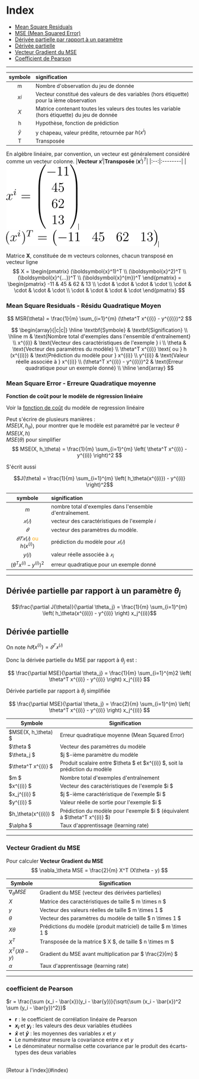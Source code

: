 # Index

- [Mean Square Residuals](#mean-square-residuals)
- [MSE (Mean Squared Error)](#mse)
- [Dérivée partielle par rapport à un paramètre](#derivée-partielle-par-rapport-à-un-paramètre-theta_j)
- [Dérivée partielle](#derivée-partielle)
- [Vecteur Gradient du MSE](#vecteur-gradient-du-mse)
- [Coefficient de Pearson](#coefficient-de-pearson)

---
|symbole|signification|
|:--:|:--------|
|m|Nombre d'observation du jeu de donnée|
|$xi$|Vecteur  constitué des valeurs de des variables (hors étiquette) pour la ième observation|
|$X$ |Matrice contenant toutes les valeurs des toutes les variable (hors étiquette) du jeu de donnée|
|h|Hypothèse, fonction de prédiction|
|$\hat{y}$|y chapeau, valeur prédite, retournée par $h(x^i)$|
|T|Transposée|


En algèbre linéaire, par convention, un vecteur est généralement considéré comme un vecteur colonne.
|$\textbf{Vecteur } \boldsymbol{x}^i$|$\textbf{Transposée } (\boldsymbol{x}^i)^T$|
|:--:|:--------|
|![vecteur colonne](img/vecteur_colonne.svg)|![vecterur transposé](img/vecteur_transpose.svg)|


Matrice $\boldsymbol{X}$, constituée de m vecteurs colonnes, chacun transposé en vecteur ligne
$$
X = 
\begin{pmatrix} (\boldsymbol{x}^1)^T \\ (\boldsymbol{x}^2)^T \\ (\boldsymbol{x}^{...})^T \\ (\boldsymbol{x}^{m})^T \end{pmatrix} =  
\begin{pmatrix} -11 & 45 & 62 & 13 \\ \cdot & \cdot & \cdot & \cdot \\ \cdot & \cdot & \cdot & \cdot \\ \cdot & \cdot & \cdot & \cdot  \end{pmatrix}
$$










### Mean Square Residuals - Résidu Quadratique Moyen
$$
MSR(\theta) = \frac{1}{m} \sum_{i=1}^{m} (\theta^T x^{(i)} - y^{(i)})^2
$$

$$
\begin{array}{|c|c|}
\hline
\textbf{Symbole} & \textbf{Signification} \\
\hline
m & \text{Nombre total d'exemples dans l'ensemble d'entraînement} \\
x^{(i)} & \text{Vecteur des caractéristiques de l'exemple } i \\
\theta & \text{Vecteur des paramètres du modèle} \\
\theta^T x^{(i)} \text{ ou } h (x^{(i)}) & \text{Prédiction du modèle pour } x^{(i)} \\
y^{(i)} & \text{Valeur réelle associée à } x^{(i)} \\
(\theta^T x^{(i)} - y^{(i)})^2 & \text{Erreur quadratique pour un exemple donné} \\
\hline
\end{array}
$$

### Mean Square Error - Erreure Quadratique moyenne
**Fonction de coût  pour le modèle de régression linéaire**

Voir la [fonction de coût](#regression-lineaire.md) du modèle de regression linéaire

Peut s'écrire de plusieurs manières :<br>
$MSE(X, h_\theta)$, pour montrer que le modèle est paramétré par le vecteur $\theta$<br>$MSE(X, h)$<br>
$MSE(\theta)$ pour simplifier
$$
MSE(X, h_\theta) = \frac{1}{m} \sum_{i=1}^{m} \left( \theta^T x^{(i)} - y^{(i)} \right)^2
$$

S'écrit aussi

$$J(\theta) = \frac{1}{m} \sum_{i=1}^{m} \left( h_\theta(x^{(i)}) - y^{(i)} \right)^2$$


|symbole|signification|
|:--:|:--------|
|$m$ | nombre total d'exemples dans l'ensemble d'entraînement.|
|$𝑥(𝑖)$  | vecteur des caractéristiques de l'exemple 𝑖|
|$𝜃$ | vecteur des paramètres du modèle.|
|$𝜃𝑇𝑥(𝑖)$ <font color = "orange">ou</font> $h (x^{(i)})$ | prédiction du modèle pour $𝑥(𝑖)$|
|$y(i)$|valeur réelle associée à $𝑥_i$|
|$(\theta^T x^{(i)} - y^{(i)})^2$|erreur quadratique pour un exemple donné|

---
## Dérivée partielle par rapport à un paramètre $\theta_j$

$$\frac{\partial J(\theta)}{\partial \theta_j} = \frac{1}{m} \sum_{i=1}^{m} \left( h_\theta(x^{(i)}) - y^{(i)} \right) x_j^{(i)}$$


## Dérivée partielle
On note $ℎ𝜃(x^{(  i)})=𝜃^𝑇𝑥^{(𝑖)}$<br><br>
Donc la dérivée partielle du MSE par rapport à $\theta_j$  est :


$$
\frac{\partial MSE}{\partial \theta_j} = \frac{1}{m} \sum_{i=1}^{m}2 \left( \theta^T x^{(i)} - y^{(i)} \right) x_j^{(i)}
$$

Dérivée partielle par rapport à $\theta_j$ simplifiée

$$
\frac{\partial MSE}{\partial \theta_j} = \frac{2}{m} \sum_{i=1}^{m} \left( \theta^T x^{(i)} - y^{(i)} \right) x_j^{(i)}
$$




| Symbole               | Signification |
|-----------------------|--------------|
| $MSE(X, h_\theta) $  | Erreur quadratique moyenne (Mean Squared Error) |
| $\theta $        | Vecteur des paramètres du modèle |
| $\theta_j $      | $j $-ième paramètre du modèle |
| $\theta^T x^{(i)} $ | Produit scalaire entre $\theta $ et $x^{(i)} $, soit la prédiction du modèle |
| $m $            | Nombre total d'exemples d'entraînement |
| $x^{(i)} $      | Vecteur des caractéristiques de l'exemple $i $ |
| $x_j^{(i)} $    | $j $-ième caractéristique de l'exemple $i $ |
| $y^{(i)} $      | Valeur réelle de sortie pour l'exemple $i $ |
| $h_\theta(x^{(i)}) $ | Prédiction du modèle pour l'exemple $i $ (équivalent à $\theta^T x^{(i)} $) |
| $\alpha $      | Taux d'apprentissage (learning rate) |


---
### Vecteur Gradient du MSE

Pour calculer
**Vecteur Gradient du MSE**
$$
\nabla_\theta MSE = \frac{2}{m} X^T (X\theta - y)
$$




| Symbole                    | Signification |
|----------------------------|--------------|
| $\nabla_\theta MSE$      | Gradient du MSE (vecteur des dérivées partielles) |
| $X$                      | Matrice des caractéristiques de taille $ m \times n $ |
| $y$                      | Vecteur des valeurs réelles de taille $ m \times 1 $ |
| $\theta$                 | Vecteur des paramètres du modèle de taille $ n \times 1 $ |
| $X\theta$                | Prédictions du modèle (produit matriciel) de taille $ m \times 1 $ |
| $X^T$                    | Transposée de la matrice $ X $, de taille $ n \times m $ |
| $X^T (X\theta - y)$      | Gradient du MSE avant multiplication par $ \frac{2}{m} $ |
| $\alpha$                 | Taux d'apprentissage (learning rate) |

---

### coefficient de Pearson
​$r = \frac{\sum (x_i - \bar{x})(y_i - \bar{y})}{\sqrt{\sum (x_i - \bar{x})^2 \sum (y_i - \bar{y})^2}}$


- **r** : le coefficient de corrélation linéaire de Pearson  
- **$x_i$** et **$y_i$** : les valeurs des deux variables étudiées  
- **$\bar{x}$** et **$\bar{y}$** : les moyennes des variables $x$ et $y$ 
- Le numérateur mesure la covariance entre $x$ et $y$ 
- Le dénominateur normalise cette covariance par le produit des écarts-types des deux variables  
<br>
[Retour à l'index](#index)
